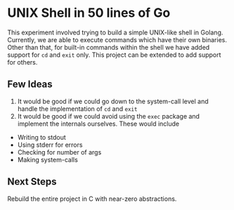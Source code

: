 # UNIX Shell in 50 lines of Go

This experiment involved trying to build a simple UNIX-like shell in Golang.
Currently, we are able to execute commands which have their own binaries. Other 
than that, for built-in commands within the shell we have added support for 
`cd` and `exit` only. This project can be extended to add support for others.

## Few Ideas
1. It would be good if we could go down to the system-call level and handle 
the implementation of `cd` and `exit`
2. It would be good if we could avoid using the `exec` package and implement the
internals ourselves. These would include
  - Writing to stdout
  - Using stderr for errors
  - Checking for number of args
  - Making system-calls

## Next Steps
Rebuild the entire project in C with near-zero abstractions.

